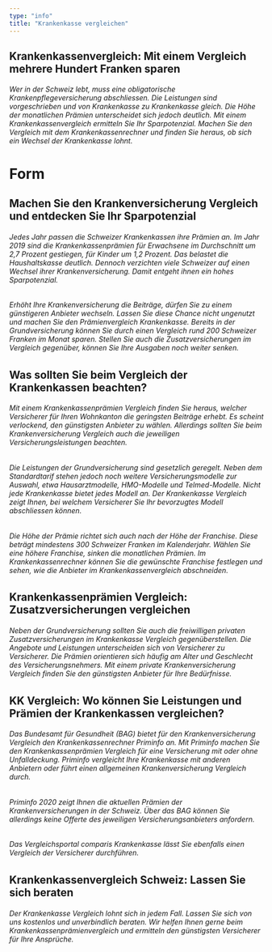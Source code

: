 ```yaml
---
type: "info"
title: "Krankenkasse vergleichen"
---
```


## Krankenkassenvergleich: Mit einem Vergleich mehrere Hundert Franken sparen

###### Wer in der Schweiz lebt, muss eine obligatorische Krankenpflegeversicherung abschliessen. Die Leistungen sind vorgeschrieben und von Krankenkasse zu Krankenkasse gleich. Die Höhe der monatlichen Prämien unterscheidet sich jedoch deutlich. Mit einem Krankenkassenvergleich ermitteln Sie Ihr Sparpotenzial. Machen Sie den Vergleich mit dem Krankenkassenrechner und finden Sie heraus, ob sich ein Wechsel der Krankenkasse lohnt.

# Form

## Machen Sie den Krankenversicherung Vergleich und entdecken Sie Ihr Sparpotenzial

###### Jedes Jahr passen die Schweizer Krankenkassen ihre Prämien an. Im Jahr 2019 sind die Krankenkassenprämien für Erwachsene im Durchschnitt um 2,7 Prozent gestiegen, für Kinder um 1,2 Prozent. Das belastet die Haushaltskasse deutlich. Dennoch verzichten viele Schweizer auf einen Wechsel ihrer Krankenversicherung. Damit entgeht ihnen ein hohes Sparpotenzial.

###### Erhöht Ihre Krankenversicherung die Beiträge, dürfen Sie zu einem günstigeren Anbieter wechseln. Lassen Sie diese Chance nicht ungenutzt und machen Sie den Prämienvergleich Krankenkasse. Bereits in der Grundversicherung können Sie durch einen Vergleich rund 200 Schweizer Franken im Monat sparen. Stellen Sie auch die Zusatzversicherungen im Vergleich gegenüber, können Sie Ihre Ausgaben noch weiter senken.

## Was sollten Sie beim Vergleich der Krankenkassen beachten?

###### Mit einem Krankenkassenprämien Vergleich finden Sie heraus, welcher Versicherer für Ihren Wohnkanton die geringsten Beiträge erhebt. Es scheint verlockend, den günstigsten Anbieter zu wählen. Allerdings sollten Sie beim Krankenversicherung Vergleich auch die jeweiligen Versicherungsleistungen beachten.

###### Die Leistungen der Grundversicherung sind gesetzlich geregelt. Neben dem Standardtarif stehen jedoch noch weitere Versicherungsmodelle zur Auswahl, etwa Hausarztmodelle, HMO-Modelle und Telmed-Modelle. Nicht jede Krankenkasse bietet jedes Modell an. Der Krankenkasse Vergleich zeigt Ihnen, bei welchem Versicherer Sie Ihr bevorzugtes Modell abschliessen können.

###### Die Höhe der Prämie richtet sich auch nach der Höhe der Franchise. Diese beträgt mindestens 300 Schweizer Franken im Kalenderjahr. Wählen Sie eine höhere Franchise, sinken die monatlichen Prämien. Im Krankenkassenrechner können Sie die gewünschte Franchise festlegen und sehen, wie die Anbieter im Krankenkassenvergleich abschneiden.

## Krankenkassenprämien Vergleich: Zusatzversicherungen vergleichen

###### Neben der Grundversicherung sollten Sie auch die freiwilligen privaten Zusatzversicherungen im Krankenkasse Vergleich gegenüberstellen. Die Angebote und Leistungen unterscheiden sich von Versicherer zu Versicherer. Die Prämien orientieren sich häufig am Alter und Geschlecht des Versicherungsnehmers. Mit einem private Krankenversicherung Vergleich finden Sie den günstigsten Anbieter für Ihre Bedürfnisse.

## KK Vergleich: Wo können Sie Leistungen und Prämien der Krankenkassen vergleichen?

###### Das Bundesamt für Gesundheit (BAG) bietet für den Krankenversicherung Vergleich den Krankenkassenrechner Priminfo an. Mit Priminfo machen Sie den Krankenkassenprämien Vergleich für eine Versicherung mit oder ohne Unfalldeckung. Priminfo vergleicht Ihre Krankenkasse mit anderen Anbietern oder führt einen allgemeinen Krankenversicherung Vergleich durch.

###### Priminfo 2020 zeigt Ihnen die aktuellen Prämien der Krankenversicherungen in der Schweiz. Über das BAG können Sie allerdings keine Offerte des jeweiligen Versicherungsanbieters anfordern.

###### Das Vergleichsportal comparis Krankenkasse lässt Sie ebenfalls einen Vergleich der Versicherer durchführen.

## Krankenkassenvergleich Schweiz: Lassen Sie sich beraten

###### Der Krankenkasse Vergleich lohnt sich in jedem Fall. Lassen Sie sich von uns kostenlos und unverbindlich beraten. Wir helfen Ihnen gerne beim Krankenkassenprämienvergleich und ermitteln den günstigsten Versicherer für Ihre Ansprüche.
